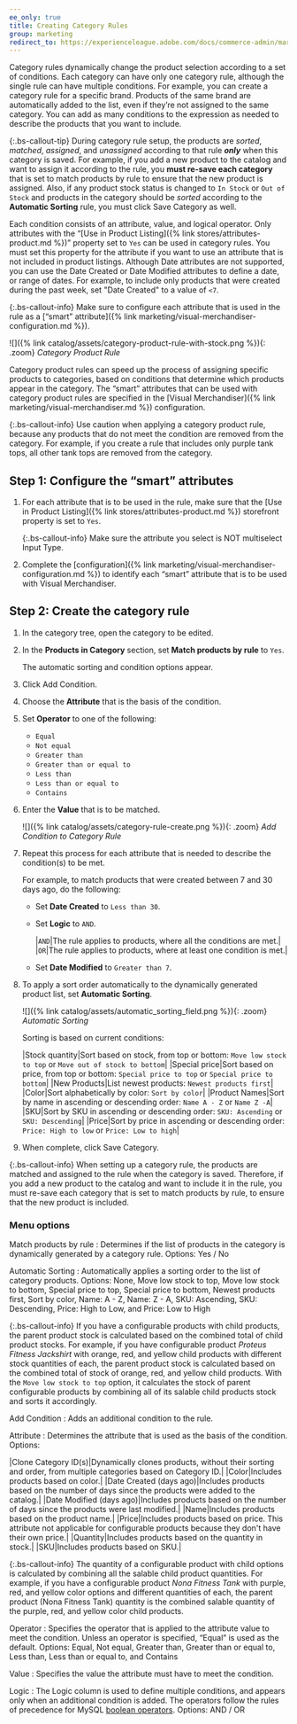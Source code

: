 ```yaml
---
ee_only: true
title: Creating Category Rules
group: marketing
redirect_to: https://experienceleague.adobe.com/docs/commerce-admin/marketing/merchandising/visual-merch/category-product-rules.html
---
```


Category rules dynamically change the product selection according to a set of conditions. Each category can have only one category rule, although the single rule can have multiple conditions. For example, you can create a category rule for a specific brand. Products of the same brand are automatically added to the list, even if they’re not assigned to the same category. You can add as many conditions to the expression as needed to describe the products that you want to include.

{:.bs-callout-tip}
During category rule setup, the products are _sorted_, _matched_, _assigned_, and _unassigned_ according to that rule **_only_** when this category is saved. For example, if you add a new product to the catalog and want to assign it according to the rule, you **must re-save each category** that is set to match products by rule to ensure that the new product is assigned. Also, if any product stock status is changed to `In Stock` or `Out of Stock` and products in the category should be _sorted_ according to the **Automatic Sorting** rule, you must click <span class="btn">Save Category</span> as well.

Each condition consists of an attribute, value, and logical operator. Only attributes with the “[Use in Product Listing]({% link stores/attributes-product.md %})” property set to `Yes` can be used in category rules. You must set this property for the attribute if you want to use an attribute that is not included in product listings. Although Date attributes are not supported, you can use the Date Created or Date Modified attributes to define a date, or range of dates. For example, to include only products that were created during the past week, set "Date Created" to a value of `<7`.

{:.bs-callout-info}
Make sure to configure each attribute that is used in the rule as a [“smart” attribute]({% link marketing/visual-merchandiser-configuration.md %}).

![]({% link catalog/assets/category-product-rule-with-stock.png %}){: .zoom}
_Category Product Rule_

Category product rules can speed up the process of assigning specific products to categories, based on conditions that determine which products appear in the category. The “smart” attributes that can be used with category product rules are specified in the [Visual Merchandiser]({% link marketing/visual-merchandiser.md %}) configuration.

{:.bs-callout-info}
Use caution when applying a category product rule, because any products that do not meet the condition are removed from the category. For example, if you create a rule that includes only purple tank tops, all other tank tops are removed from the category.

## Step 1: Configure the “smart” attributes

1. For each attribute that is to be used in the rule, make sure that the [Use in Product Listing]({% link stores/attributes-product.md %}) storefront property is set to `Yes`.

   {:.bs-callout-info}
   Make sure the attribute you select is NOT multiselect Input Type.

1. Complete the [configuration]({% link marketing/visual-merchandiser-configuration.md %}) to identify each “smart” attribute that is to be used with Visual Merchandiser.

## Step 2: Create the category rule

1. In the category tree, open the category to be edited.

1. In the **Products in Category** section, set **Match products by rule** to `Yes`.

   The automatic sorting and condition options appear.

1. Click <span class="btn">Add Condition</span>.

1. Choose the **Attribute** that is the basis of the condition.

1. Set **Operator** to one of the following:

    - `Equal`
    - `Not equal`
    - `Greater than`
    - `Greater than or equal to`
    - `Less than`
    - `Less than or equal to`
    - `Contains`

1. Enter the **Value** that is to be matched.

    ![]({% link catalog/assets/category-rule-create.png %}){: .zoom}
    _Add Condition to Category Rule_

1. Repeat this process for each attribute that is needed to describe the condition(s) to be met.

   For example, to match products that were created between 7 and 30 days ago, do the following:

    - Set **Date Created** to `Less than 30`.

    - Set **Logic** to `AND`.

      |`AND`|The rule applies to products, where all the conditions are met.|
      |`OR`|The rule applies to products, where at least one condition is met.|

    - Set **Date Modified** to `Greater than 7`.

1. To apply a sort order automatically to the dynamically generated product list, set **Automatic Sorting**.

    ![]({% link catalog/assets/automatic_sorting_field.png %}){: .zoom}
    _Automatic Sorting_

    Sorting is based on current conditions:

    |Stock quantity|Sort based on stock, from top or bottom: `Move low stock to top` or `Move out of stock to bottom`|
    |Special price|Sort based on price, from top or bottom: `Special price to top` or `Special price to bottom`|
    |New Products|List newest products: `Newest products first`|
    |Color|Sort alphabetically by color: `Sort by color`|
    |Product Names|Sort by name in ascending or descending order: `Name A - Z` or `Name Z -A`|
    |SKU|Sort by SKU in ascending or descending order: `SKU: Ascending` or `SKU: Descending`|
    |Price|Sort by price in ascending or descending order: `Price: High to low` or `Price: Low to high`|

1. When complete, click <span class="btn">Save Category</span>.

{:.bs-callout-info}
When setting up a category rule, the products are matched and assigned to the rule when the category is saved. Therefore, if you add a new product to the catalog and want to include it in the rule, you must re-save each category that is set to match products by rule, to ensure that the new product is included.

### Menu options

Match products by rule
: Determines if the list of products in the category is dynamically generated by a category rule. Options: Yes / No

Automatic Sorting
: Automatically applies a sorting order to the list of category products. Options: None, Move low stock to top, Move low stock to bottom, Special price to top, Special price to bottom, Newest products first, Sort by color, Name: A - Z, Name: Z - A, SKU: Ascending, SKU: Descending, Price: High to Low, and Price: Low to High

{:.bs-callout-info}
If you have a configurable products with child products, the parent product stock is calculated based on the combined total of child product stocks. For example, if you have configurable product _Proteus Fitness Jackshirt_ with orange, red, and yellow child products with different stock quantities of each, the parent product stock is calculated based on the combined total of stock of orange, red, and yellow child products. With the `Move low stock to top` option, it calculates the stock of parent configurable products by  combining all of its salable child products stock and sorts it accordingly.

Add Condition
: Adds an additional condition to the rule.

Attribute
: Determines the attribute that is used as the basis of the condition. Options:

  |Clone Category ID(s)|Dynamically clones products, without their sorting and order, from multiple categories based on Category ID.|
  |Color|Includes products based on color.|
  |Date Created (days ago)|Includes products based on the number of days since the products were added to the catalog.|
  |Date Modified (days ago)|Includes products  based on the number of days since the products were last modified.|
  |Name|Includes products based on the product name.|
  |Price|Includes products based on price. This attribute not applicable for configurable products because they don't have their own price.|
  |Quantity|Includes products based on the quantity in stock.|
  |SKU|Includes products based on SKU.|

{:.bs-callout-info}
The quantity of a configurable product with child options is calculated by combining all the salable child product quantities. For example, if you have a configurable product _Nona Fitness Tank_ with purple, red, and yellow color options and different quantities of each, the parent product (Nona Fitness Tank) quantity is the combined salable quantity of the purple, red, and yellow color child products.

Operator
: Specifies the operator that is applied to the attribute value to meet the  condition. Unless an operator is specified, “Equal” is used as the default. Options: Equal, Not equal, Greater than, Greater than or equal to, Less than, Less than or equal to, and Contains

Value
: Specifies the value  the attribute must have to meet the condition.

Logic
: The Logic column is used to define multiple conditions, and appears only when an additional condition is added. The operators follow the rules of precedence for MySQL [boolean operators](https://dev.mysql.com/doc/refman/8.0/en/operator-precedence.html). Options: AND / OR
